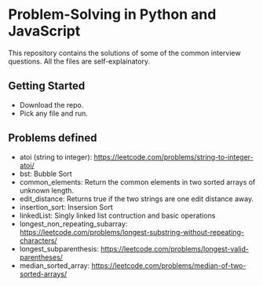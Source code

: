 # Problem-Solving in Python and JavaScript

This repository contains the solutions of some of the common interview questions. All the files are self-explainatory.

## Getting Started
* Download the repo.
* Pick any file and run.

## Problems defined
* atoi (string to integer): https://leetcode.com/problems/string-to-integer-atoi/
* bst: Bubble Sort
* common_elements: Return the common elements in two sorted arrays of unknown length.
* edit_distance: Returns true if the two strings are one edit distance away.
* insertion_sort: Insersion Sort
* linkedList: Singly linked list contruction and basic operations
* longest_non_repeating_subarray: https://leetcode.com/problems/longest-substring-without-repeating-characters/
* longest_subparenthesis: https://leetcode.com/problems/longest-valid-parentheses/
* median_sorted_array: https://leetcode.com/problems/median-of-two-sorted-arrays/



